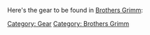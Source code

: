 Here's the gear to be found in [Brothers
Grimm](:Category:Brothers_Grimm.md "wikilink"):

[Category: Gear](Category:_Gear "wikilink") [Category: Brothers
Grimm](Category:_Brothers_Grimm "wikilink")
